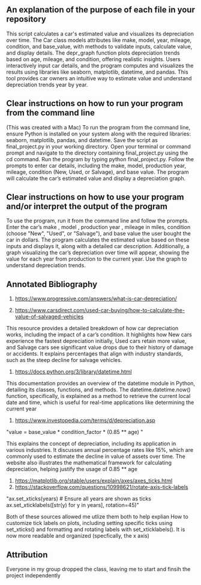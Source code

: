 ## An explanation of the purpose of each file in your repository

This script calculates a car's estimated value and visualizes its depreciation over time. The Car class models attributes like make, model, year, mileage, condition, and base_value, 
with methods to validate inputs, calculate value, and display details. The depr_graph function plots depreciation trends based on age, mileage, and condition, offering realistic insights. 
Users interactively input car details, and the program computes and visualizes the results using libraries like seaborn, matplotlib, datetime, and pandas. 
This tool provides car owners an intuitive way  to estimate value and understand depreciation trends year by year.

## Clear instructions on how to run your program from the command line 
(This was created with a Mac)
To run the program from the command line, ensure Python is installed on your system along with the required libraries: seaborn, matplotlib, pandas, and datetime. 
Save the script as final_project.py in your working directory. 
Open your terminal or command prompt and navigate to the directory containing final_project.py using the cd command. 
Run the program by typing python final_project.py. 
Follow the prompts to enter car details, including the make, model, production year, mileage, condition (New, Used, or Salvage), and base value. 
The program will calculate the car’s estimated value and display a depreciation graph.

## Clear instructions on how to use your program and/or interpret the output of the program
To use the program, run it from the command line and follow the prompts. 
Enter the car’s make , model , production year , mileage in miles, condition (choose "New", "Used", or "Salvage"), and base value the user bought the car in dollars. 
The program calculates the estimated value based on these inputs and displays it, along with a detailed car description. 
Additionally, a graph visualizing the car’s depreciation over time will appear, showing the value for each year from production to the current year. 
Use the graph to understand depreciation trends.


## Annotated Bibliography

1. https://www.progressive.com/answers/what-is-car-depreciation/

2. https://www.carsdirect.com/used-car-buying/how-to-calculate-the-value-of-salvaged-vehicles

This resource provides a detailed breakdown of how car depreciation works, including the impact of a car’s condition. 
It highlights how New cars experience the fastest depreciation initially, Used cars retain more value, and Salvage cars see significant value drops due to their history of damage or accidents. 
It explains percentages that align with industry standards, such as the steep decline for salvage vehicles.

1. https://docs.python.org/3/library/datetime.html

This documentation provides an overview of the datetime module in Python, detailing its classes, functions, and methods. 
The datetime.datetime.now() function, specifically, is explained as a method to retrieve the current local date and time, which is useful for real-time applications like determining the current year

1. https://www.investopedia.com/terms/d/depreciation.asp

"value = base_value * condition_factor * (0.85 ** age) "

This explains the concept of depreciation, including its application in various industries. 
It discusses annual percentage rates like 15%, which are commonly used to estimate the decline in value of assets over time. 
The website also illustrates the mathematical framework for calculating depreciation, helping justify the usage of 0.85 ** age

1. https://matplotlib.org/stable/users/explain/axes/axes_ticks.html
2. https://stackoverflow.com/questions/10998621/rotate-axis-tick-labels

"ax.set_xticks(years)  # Ensure all years are shown as ticks
ax.set_xticklabels([str(y) for y in years], rotation=45)"

Both of these sources allowed me utlize them both to help explian 
How to customize tick labels on plots, including setting specific ticks using set_xticks() and formatting and rotating labels with set_xticklabels(). 
It is now more readable and organized (specfically, the x axis)

## Attribution

Everyone in my group dropped the class, leaving me to start and finsih the project independently
